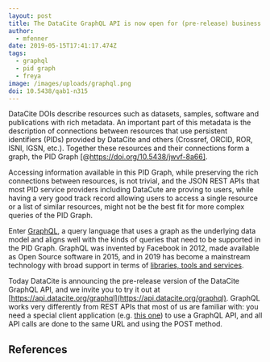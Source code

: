 ```yaml
---
layout: post
title: The DataCite GraphQL API is now open for (pre-release) business
author:
  - mfenner
date: 2019-05-15T17:41:17.474Z
tags:
  - graphql
  - pid graph
  - freya
image: /images/uploads/graphql.png
doi: 10.5438/qab1-n315
---
```

DataCite DOIs describe resources such as datasets, samples, software and publications with rich metadata. An important part of this metadata is the description of connections between resources that use persistent identifiers (PIDs) provided by DataCite and others (Crossref, ORCID, ROR, ISNI, IGSN, etc.). Together these resources and their connections form a graph, the PID Graph [@https://doi.org/10.5438/jwvf-8a66].

Accessing information available in this PID Graph, while preserving the rich connections between resources, is not trivial, and the JSON REST APIs that most PID service providers including DataCute are proving to users, while having a very good track record allowing users to access a single resource or a list of similar resources, might not be the best fit for more complex queries of the PID Graph.

Enter [GraphQL](https://graphql.org/), a query language that uses a graph as the underlying data model and aligns well with the kinds of queries that need to be supported in the PID Graph. GraphQL was invented by Facebook in 2012, made available as Open Source software in 2015, and in 2019 has become a mainstream technology with broad support in terms of [libraries, tools and services](https://graphql.org/code/). 

Today DataCite is announcing the pre-release version of the DataCite GraphQL API, and we invite you to try it out at [https://api.datacite.org/graphql](https://api.datacite.org/graphql). GraphQL works very differently from REST APIs that most of us are familiar with: you need a special client application (e.g. [this one](https://electronjs.org/apps/graphiql)) to use a GraphQL API, and all API calls are done to the same URL and using the POST method. 

## References
